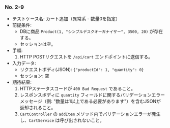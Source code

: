 ### No. 2-9

- テストケース名: カート追加（異常系 - 数量0を指定）
- 前提条件:
  - DBに商品 `Product(1, "シンプルデスクオーガナイザー", 3500, 20)` が存在する。
  - セッションは空。
- 手順:
  1. HTTP POSTリクエストを `/api/cart` エンドポイントに送信する。
- 入力データ:
  - リクエストボディ(JSON): `{"productId": 1, "quantity": 0}`
  - セッション: 空
- 期待結果:
  1. HTTPステータスコードが `400 Bad Request` であること。
  2. レスポンスボディに `quantity` フィールドに関するバリデーションエラーメッセージ（例: "数量は1以上である必要があります"）を含むJSONが返却されること。
  3. `CartController` の `addItem` メソッド内でバリデーションエラーが発生し、`CartService` は呼び出されないこと。